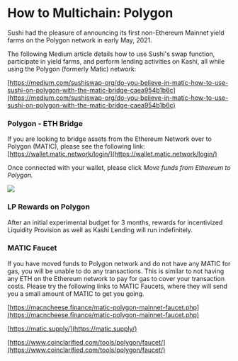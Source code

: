 # How to Multichain: Polygon

Sushi had the pleasure of announcing its first non-Ethereum Mainnet yield farms on the Polygon network in early May, 2021.

The following Medium article details how to use Sushi's swap function, participate in yield farms, and perform lending activities on Kashi, all while using the Polygon (formerly Matic) network:

[https://medium.com/sushiswap-org/do-you-believe-in-matic-how-to-use-sushi-on-polygon-with-the-matic-bridge-caea954b1b6c](https://medium.com/sushiswap-org/do-you-believe-in-matic-how-to-use-sushi-on-polygon-with-the-matic-bridge-caea954b1b6c)

### Polygon - ETH Bridge

If you are looking to bridge assets from the Ethereum Network over to Polygon (MATIC), please see the following link:
[https://wallet.matic.network/login/](https://wallet.matic.network/login/)

Once connected with your wallet, please click _Move funds from Ethereum to Polygon._

![](/img/tutimg/htmp/htmp1.png)

### LP Rewards on Polygon

After an initial experimental budget for 3 months, rewards for incentivized Liquidity Provision as well as Kashi Lending will run indefinitely.

### MATIC Faucet

If you have moved funds to Polygon network and do not have any MATIC for gas, you will be unable to do any transactions. This is similar to not having any ETH on the Ethereum network to pay for gas to cover your transaction costs. Please try the following links to MATIC Faucets, where they will send you a small amount of MATIC to get you going.

[https://macncheese.finance/matic-polygon-mainnet-faucet.php](https://macncheese.finance/matic-polygon-mainnet-faucet.php)

[https://matic.supply/](https://matic.supply/)

[https://www.coinclarified.com/tools/polygon/faucet/](https://www.coinclarified.com/tools/polygon/faucet/)
